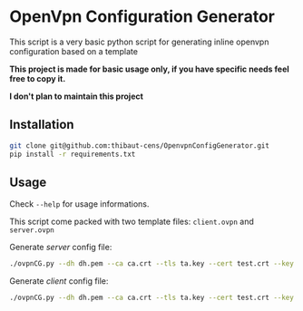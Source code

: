 # OpenVpn Configuration Generator

This script is a very basic python script for generating inline openvpn configuration based on a template

**This project is made for basic usage only, if you have specific needs feel free to copy it.**

**I don't plan to maintain this project**

## Installation

```bash
git clone git@github.com:thibaut-cens/OpenvpnConfigGenerator.git
pip install -r requirements.txt
```

## Usage

Check `--help` for usage informations.

This script come packed with two template files: `client.ovpn` and `server.ovpn`

Generate *server* config file:
``` bash
./ovpnCG.py --dh dh.pem --ca ca.crt --tls ta.key --cert test.crt --key test.key template/server.ovpn
```
Generate *client* config file:
``` bash
./ovpnCG.py --dh dh.pem --ca ca.crt --tls ta.key --cert test.crt --key test.key template/client.ovpn
```
